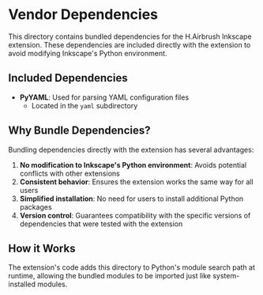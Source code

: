 # Vendor Dependencies

This directory contains bundled dependencies for the H.Airbrush Inkscape extension. These dependencies are included directly with the extension to avoid modifying Inkscape's Python environment.

## Included Dependencies

- **PyYAML**: Used for parsing YAML configuration files
  - Located in the `yaml` subdirectory

## Why Bundle Dependencies?

Bundling dependencies directly with the extension has several advantages:

1. **No modification to Inkscape's Python environment**: Avoids potential conflicts with other extensions
2. **Consistent behavior**: Ensures the extension works the same way for all users
3. **Simplified installation**: No need for users to install additional Python packages
4. **Version control**: Guarantees compatibility with the specific versions of dependencies that were tested with the extension

## How it Works

The extension's code adds this directory to Python's module search path at runtime, allowing the bundled modules to be imported just like system-installed modules. 
